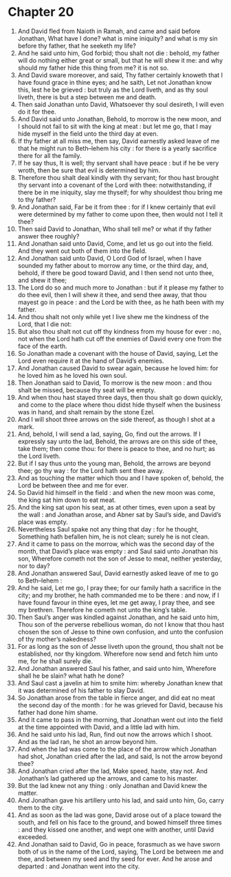# Chapter 20

1. And David fled from Naioth in Ramah, and came and said before Jonathan, What have I done? what is mine iniquity? and what is my sin before thy father, that he seeketh my life?
2. And he said unto him, God forbid; thou shalt not die : behold, my father will do nothing either great or small, but that he will shew it me: and why should my father hide this thing from me? it is not so.
3. And David sware moreover, and said, Thy father certainly knoweth that I have found grace in thine eyes; and he saith, Let not Jonathan know this, lest he be grieved : but truly as the Lord liveth, and as thy soul liveth, there is but a step between me and death.
4. Then said Jonathan unto David, Whatsoever thy soul desireth, I will even do it for thee.
5. And David said unto Jonathan, Behold, to morrow is the new moon, and I should not fail to sit with the king at meat : but let me go, that I may hide myself in the field unto the third day at even.
6. If thy father at all miss me, then say, David earnestly asked leave of me that he might run to Beth–lehem his city : for there is a yearly sacrifice there for all the family.
7. If he say thus, It is well; thy servant shall have peace : but if he be very wroth, then be sure that evil is determined by him.
8. Therefore thou shalt deal kindly with thy servant; for thou hast brought thy servant into a covenant of the Lord with thee: notwithstanding, if there be in me iniquity, slay me thyself; for why shouldest thou bring me to thy father?
9. And Jonathan said, Far be it from thee : for if I knew certainly that evil were determined by my father to come upon thee, then would not I tell it thee?
10. Then said David to Jonathan, Who shall tell me? or what if thy father answer thee roughly?
11. And Jonathan said unto David, Come, and let us go out into the field. And they went out both of them into the field.
12. And Jonathan said unto David, O Lord God of Israel, when I have sounded my father about to morrow any time, or the third day, and, behold, if there be good toward David, and I then send not unto thee, and shew it thee;
13. The Lord do so and much more to Jonathan : but if it please my father to do thee evil, then I will shew it thee, and send thee away, that thou mayest go in peace : and the Lord be with thee, as he hath been with my father.
14. And thou shalt not only while yet I live shew me the kindness of the Lord, that I die not:
15. But also thou shalt not cut off thy kindness from my house for ever : no, not when the Lord hath cut off the enemies of David every one from the face of the earth.
16. So Jonathan made a covenant with the house of David, saying, Let the Lord even require it at the hand of David’s enemies.
17. And Jonathan caused David to swear again, because he loved him: for he loved him as he loved his own soul.
18. Then Jonathan said to David, To morrow is the new moon : and thou shalt be missed, because thy seat will be empty.
19. And when thou hast stayed three days, then thou shalt go down quickly, and come to the place where thou didst hide thyself when the business was in hand, and shalt remain by the stone Ezel.
20. And I will shoot three arrows on the side thereof, as though I shot at a mark.
21. And, behold, I will send a lad, saying, Go, find out the arrows. If I expressly say unto the lad, Behold, the arrows are on this side of thee, take them; then come thou: for there is peace to thee, and no hurt; as the Lord liveth.
22. But if I say thus unto the young man, Behold, the arrows are beyond thee; go thy way : for the Lord hath sent thee away.
23. And as touching the matter which thou and I have spoken of, behold, the Lord be between thee and me for ever.
24. So David hid himself in the field : and when the new moon was come, the king sat him down to eat meat.
25. And the king sat upon his seat, as at other times, even upon a seat by the wall : and Jonathan arose, and Abner sat by Saul’s side, and David’s place was empty.
26. Nevertheless Saul spake not any thing that day : for he thought, Something hath befallen him, he is not clean; surely he is not clean.
27. And it came to pass on the morrow, which was the second day of the month, that David’s place was empty : and Saul said unto Jonathan his son, Wherefore cometh not the son of Jesse to meat, neither yesterday, nor to day?
28. And Jonathan answered Saul, David earnestly asked leave of me to go to Beth–lehem :
29. And he said, Let me go, I pray thee; for our family hath a sacrifice in the city; and my brother, he hath commanded me to be there : and now, if I have found favour in thine eyes, let me get away, I pray thee, and see my brethren. Therefore he cometh not unto the king’s table.
30. Then Saul’s anger was kindled against Jonathan, and he said unto him, Thou son of the perverse rebellious woman, do not I know that thou hast chosen the son of Jesse to thine own confusion, and unto the confusion of thy mother’s nakedness?
31. For as long as the son of Jesse liveth upon the ground, thou shalt not be established, nor thy kingdom. Wherefore now send and fetch him unto me, for he shall surely die.
32. And Jonathan answered Saul his father, and said unto him, Wherefore shall he be slain? what hath he done?
33. And Saul cast a javelin at him to smite him: whereby Jonathan knew that it was determined of his father to slay David.
34. So Jonathan arose from the table in fierce anger, and did eat no meat the second day of the month : for he was grieved for David, because his father had done him shame.
35. And it came to pass in the morning, that Jonathan went out into the field at the time appointed with David, and a little lad with him.
36. And he said unto his lad, Run, find out now the arrows which I shoot. And as the lad ran, he shot an arrow beyond him.
37. And when the lad was come to the place of the arrow which Jonathan had shot, Jonathan cried after the lad, and said, Is not the arrow beyond thee?
38. And Jonathan cried after the lad, Make speed, haste, stay not. And Jonathan’s lad gathered up the arrows, and came to his master.
39. But the lad knew not any thing : only Jonathan and David knew the matter.
40. And Jonathan gave his artillery unto his lad, and said unto him, Go, carry them to the city.
41. And as soon as the lad was gone, David arose out of a place toward the south, and fell on his face to the ground, and bowed himself three times : and they kissed one another, and wept one with another, until David exceeded.
42. And Jonathan said to David, Go in peace, forasmuch as we have sworn both of us in the name of the Lord, saying, The Lord be between me and thee, and between my seed and thy seed for ever. And he arose and departed : and Jonathan went into the city.

